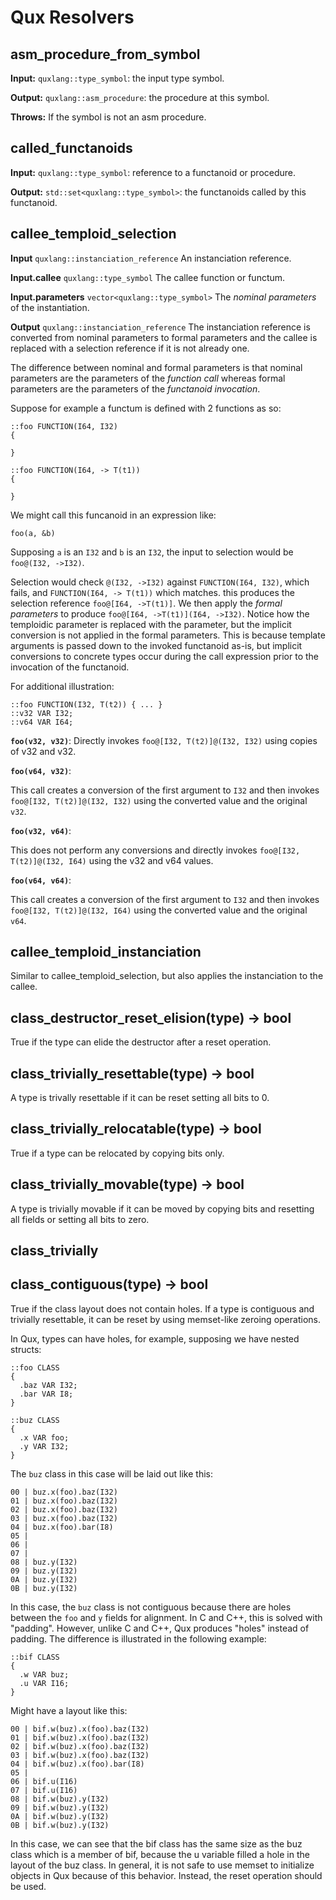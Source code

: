 # Qux Resolvers

## asm_procedure_from_symbol

**Input:** `quxlang::type_symbol`: the input type symbol.

**Output:** `quxlang::asm_procedure`: the procedure at this symbol.

**Throws:** If the symbol is not an asm procedure.

## called_functanoids

**Input:** `quxlang::type_symbol`: reference to a functanoid or procedure.

**Output:** `std::set<quxlang::type_symbol>`: the functanoids called by this functanoid.

## callee_temploid_selection

**Input** `quxlang::instanciation_reference` An instanciation reference.

**Input.callee** `quxlang::type_symbol` The callee function or functum.

**Input.parameters** `vector<quxlang::type_symbol>` The _nominal parameters_ of the instantiation.

**Output** `quxlang::instanciation_reference` The instanciation reference is converted from nominal parameters to formal
parameters and the callee is replaced with a selection reference if it is not already one.

The difference between nominal and formal parameters is that nominal parameters are the parameters of the _function
call_ whereas formal parameters are the parameters of the _functanoid invocation_.

Suppose for example a functum is defined with 2 functions as so:

```qux
::foo FUNCTION(I64, I32)
{

}

::foo FUNCTION(I64, -> T(t1))
{

}
```

We might call this funcanoid in an expression like:

```foo(a, &b)```

Supposing `a` is an `I32` and `b` is an `I32`, the input to selection would be `foo@(I32, ->I32)`.

Selection would check `@(I32, ->I32)` against `FUNCTION(I64, I32)`, which fails, and `FUNCTION(I64, -> T(t1))` which
matches. this produces the selection reference `foo@[I64, ->T(t1)]`. We then apply the _formal parameters_ to
produce `foo@[I64, ->T(t1)](I64, ->I32)`. Notice how the temploidic parameter is replaced with the parameter, but the
implicit conversion is not applied in the formal parameters. This is because template arguments is passed down to the
invoked functanoid as-is, but implicit conversions to concrete types occur during the call expression prior to the
invocation of the functanoid.

For additional illustration:

```qux
::foo FUNCTION(I32, T(t2)) { ... }
::v32 VAR I32;
::v64 VAR I64;
```

**`foo(v32, v32)`**:
Directly invokes `foo@[I32, T(t2)]@(I32, I32)` using copies of v32 and v32.

**`foo(v64, v32)`**:

This call creates a conversion of the first argument to `I32` and then invokes `foo@[I32, T(t2)]@(I32, I32)` using the
converted value and the original `v32`.

**`foo(v32, v64)`**:

This does not perform any conversions and directly invokes `foo@[I32, T(t2)]@(I32, I64)` using the v32 and v64 values.

**`foo(v64, v64)`**:

This call creates a conversion of the first argument to `I32` and then invokes `foo@[I32, T(t2)]@(I32, I64)` using the
converted value and the original `v64`.

## callee_temploid_instanciation

Similar to callee_temploid_selection, but also applies the instanciation to the callee.

## class_destructor_reset_elision(type) -> bool

True if the type can elide the destructor after a reset operation.

## class_trivially_resettable(type) -> bool

A type is trivally resettable if it can be reset setting all bits to 0.

## class_trivially_relocatable(type) -> bool

True if a type can be relocated by copying bits only.

## class_trivially_movable(type) -> bool

A type is trivially movable if it can be moved by copying bits and resetting all fields or setting all bits to zero.

## class_trivially

## class_contiguous(type) -> bool

True if the class layout does not contain holes. If a type is contiguous and trivially resettable, it can be reset by
using memset-like zeroing operations.

In Qux, types can have holes, for example, supposing we have nested structs:

```qux
::foo CLASS
{
  .baz VAR I32;
  .bar VAR I8;
}

::buz CLASS
{
  .x VAR foo;
  .y VAR I32;
}
```

The `buz` class in this case will be laid out like this:

```
00 | buz.x(foo).baz(I32)
01 | buz.x(foo).baz(I32)
02 | buz.x(foo).baz(I32)
03 | buz.x(foo).baz(I32)
04 | buz.x(foo).bar(I8)
05 |  
06 |  
07 |  
08 | buz.y(I32)
09 | buz.y(I32)
0A | buz.y(I32)
0B | buz.y(I32)
```

In this case, the `buz` class is not contiguous because there are holes between the `foo` and `y` fields for alignment.
In C and C++, this is solved with "padding". However, unlike C and C++, Qux produces "holes" instead of padding. The
difference is illustrated in the following example:

```qux
::bif CLASS
{
  .w VAR buz;
  .u VAR I16;
}
```

Might have a layout like this:

```
00 | bif.w(buz).x(foo).baz(I32)
01 | bif.w(buz).x(foo).baz(I32)
02 | bif.w(buz).x(foo).baz(I32)
03 | bif.w(buz).x(foo).baz(I32)
04 | bif.w(buz).x(foo).bar(I8)
05 |
06 | bif.u(I16)
07 | bif.u(I16)
08 | bif.w(buz).y(I32)
09 | bif.w(buz).y(I32)
0A | bif.w(buz).y(I32)
0B | bif.w(buz).y(I32)
```

In this case, we can see that the bif class has the same size as the buz class which is a member of bif, because the u
variable filled a hole in the layout of the buz class. In general, it is not safe to use memset to initialize objects in
Qux because of this behavior. Instead, the reset operation should be used.

    